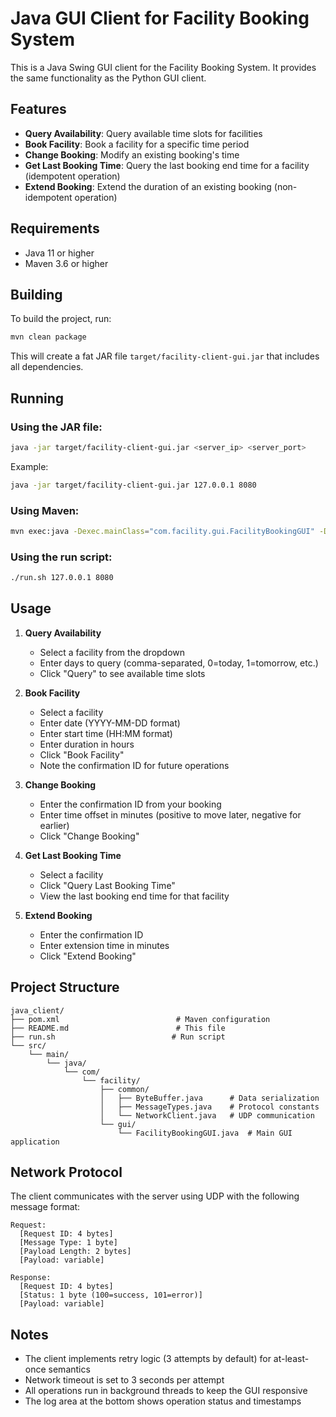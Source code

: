 # Java GUI Client for Facility Booking System

This is a Java Swing GUI client for the Facility Booking System. It provides the same functionality as the Python GUI client.

## Features

- **Query Availability**: Query available time slots for facilities
- **Book Facility**: Book a facility for a specific time period
- **Change Booking**: Modify an existing booking's time
- **Get Last Booking Time**: Query the last booking end time for a facility (idempotent operation)
- **Extend Booking**: Extend the duration of an existing booking (non-idempotent operation)

## Requirements

- Java 11 or higher
- Maven 3.6 or higher

## Building

To build the project, run:

```bash
mvn clean package
```

This will create a fat JAR file `target/facility-client-gui.jar` that includes all dependencies.

## Running

### Using the JAR file:

```bash
java -jar target/facility-client-gui.jar <server_ip> <server_port>
```

Example:
```bash
java -jar target/facility-client-gui.jar 127.0.0.1 8080
```

### Using Maven:

```bash
mvn exec:java -Dexec.mainClass="com.facility.gui.FacilityBookingGUI" -Dexec.args="127.0.0.1 8080"
```

### Using the run script:

```bash
./run.sh 127.0.0.1 8080
```

## Usage

1. **Query Availability**
   - Select a facility from the dropdown
   - Enter days to query (comma-separated, 0=today, 1=tomorrow, etc.)
   - Click "Query" to see available time slots

2. **Book Facility**
   - Select a facility
   - Enter date (YYYY-MM-DD format)
   - Enter start time (HH:MM format)
   - Enter duration in hours
   - Click "Book Facility"
   - Note the confirmation ID for future operations

3. **Change Booking**
   - Enter the confirmation ID from your booking
   - Enter time offset in minutes (positive to move later, negative for earlier)
   - Click "Change Booking"

4. **Get Last Booking Time**
   - Select a facility
   - Click "Query Last Booking Time"
   - View the last booking end time for that facility

5. **Extend Booking**
   - Enter the confirmation ID
   - Enter extension time in minutes
   - Click "Extend Booking"

## Project Structure

```
java_client/
├── pom.xml                          # Maven configuration
├── README.md                        # This file
├── run.sh                          # Run script
└── src/
    └── main/
        └── java/
            └── com/
                └── facility/
                    ├── common/
                    │   ├── ByteBuffer.java      # Data serialization
                    │   ├── MessageTypes.java    # Protocol constants
                    │   └── NetworkClient.java   # UDP communication
                    └── gui/
                        └── FacilityBookingGUI.java  # Main GUI application
```

## Network Protocol

The client communicates with the server using UDP with the following message format:

```
Request:
  [Request ID: 4 bytes]
  [Message Type: 1 byte]
  [Payload Length: 2 bytes]
  [Payload: variable]

Response:
  [Request ID: 4 bytes]
  [Status: 1 byte (100=success, 101=error)]
  [Payload: variable]
```

## Notes

- The client implements retry logic (3 attempts by default) for at-least-once semantics
- Network timeout is set to 3 seconds per attempt
- All operations run in background threads to keep the GUI responsive
- The log area at the bottom shows operation status and timestamps

